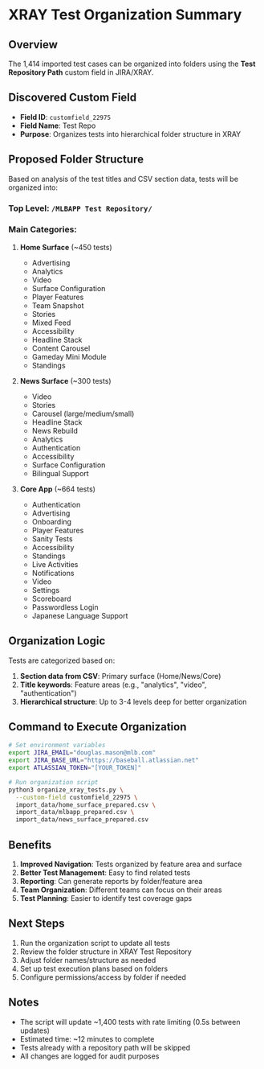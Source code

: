 # XRAY Test Organization Summary

## Overview
The 1,414 imported test cases can be organized into folders using the **Test Repository Path** custom field in JIRA/XRAY.

## Discovered Custom Field
- **Field ID**: `customfield_22975`
- **Field Name**: Test Repo
- **Purpose**: Organizes tests into hierarchical folder structure in XRAY

## Proposed Folder Structure

Based on analysis of the test titles and CSV section data, tests will be organized into:

### Top Level: `/MLBAPP Test Repository/`

### Main Categories:
1. **Home Surface** (~450 tests)
   - Advertising
   - Analytics
   - Video
   - Surface Configuration
   - Player Features
   - Team Snapshot
   - Stories
   - Mixed Feed
   - Accessibility
   - Headline Stack
   - Content Carousel
   - Gameday Mini Module
   - Standings

2. **News Surface** (~300 tests)
   - Video
   - Stories
   - Carousel (large/medium/small)
   - Headline Stack
   - News Rebuild
   - Analytics
   - Authentication
   - Accessibility
   - Surface Configuration
   - Bilingual Support

3. **Core App** (~664 tests)
   - Authentication
   - Advertising
   - Onboarding
   - Player Features
   - Sanity Tests
   - Accessibility
   - Standings
   - Live Activities
   - Notifications
   - Video
   - Settings
   - Scoreboard
   - Passwordless Login
   - Japanese Language Support

## Organization Logic

Tests are categorized based on:
1. **Section data from CSV**: Primary surface (Home/News/Core)
2. **Title keywords**: Feature areas (e.g., "analytics", "video", "authentication")
3. **Hierarchical structure**: Up to 3-4 levels deep for better organization

## Command to Execute Organization

```bash
# Set environment variables
export JIRA_EMAIL="douglas.mason@mlb.com"
export JIRA_BASE_URL="https://baseball.atlassian.net"
export ATLASSIAN_TOKEN="[YOUR_TOKEN]"

# Run organization script
python3 organize_xray_tests.py \
  --custom-field customfield_22975 \
  import_data/home_surface_prepared.csv \
  import_data/mlbapp_prepared.csv \
  import_data/news_surface_prepared.csv
```

## Benefits

1. **Improved Navigation**: Tests organized by feature area and surface
2. **Better Test Management**: Easy to find related tests
3. **Reporting**: Can generate reports by folder/feature area
4. **Team Organization**: Different teams can focus on their areas
5. **Test Planning**: Easier to identify test coverage gaps

## Next Steps

1. Run the organization script to update all tests
2. Review the folder structure in XRAY Test Repository
3. Adjust folder names/structure as needed
4. Set up test execution plans based on folders
5. Configure permissions/access by folder if needed

## Notes

- The script will update ~1,400 tests with rate limiting (0.5s between updates)
- Estimated time: ~12 minutes to complete
- Tests already with a repository path will be skipped
- All changes are logged for audit purposes